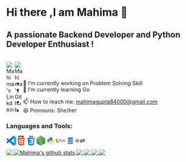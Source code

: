 # Hi there ,I am Mahima 👋
<!-- <p align="left"> <img src="https://komarev.com/ghpvc/?username=mahima-c&label=Views&color=blue&style=plastic" alt="mahima-c" /> </p> -->

## A passionate Backend Developer and Python Developer Enthusiast !

<br/>

<a href="https://www.linkedin.com/in/mahima-gupta-470653172/">
  <img align="left" alt="Mahima's Linkdein" width="22px" src="https://cdn.jsdelivr.net/npm/simple-icons@v3/icons/linkedin.svg" />
</a>
<a href="https://github.com/mahima-c">
  <img align="left" alt="Mahima's Github" width="22px" src="https://cdn.jsdelivr.net/npm/simple-icons@v3/icons/github.svg" />
</a>

<br/>
<br/>

- 🔭 I’m currently working on Problem Solving Skill
- 🌱 I’m currently learning Go
<!-- - 👯 I’m looking to collaborate on ... -->
<!-- - 🤔 I’m looking for help with ... -->
<!-- - 💬 Ask me about ... -->
- 📫 How to reach me: mahimagupta84000@gmail.com
- 😄 Pronouns: She/her
<!-- - ⚡ Fun fact: ... -->



### Languages and Tools:

<img align="left" alt="Visual Studio Code" width="26px" src="https://raw.githubusercontent.com/github/explore/80688e429a7d4ef2fca1e82350fe8e3517d3494d/topics/visual-studio-code/visual-studio-code.png" />
<img align="left" alt="HTML5" width="26px" src="https://raw.githubusercontent.com/github/explore/80688e429a7d4ef2fca1e82350fe8e3517d3494d/topics/html/html.png" />
<img align="left" alt="CSS3" width="26px" src="https://raw.githubusercontent.com/github/explore/80688e429a7d4ef2fca1e82350fe8e3517d3494d/topics/css/css.png" />
<img align="left" alt="Node.js" width="26px" src="https://raw.githubusercontent.com/github/explore/80688e429a7d4ef2fca1e82350fe8e3517d3494d/topics/nodejs/nodejs.png" />
<img align="left" alt="python" width="26px" src="https://raw.githubusercontent.com/github/explore/80688e429a7d4ef2fca1e82350fe8e3517d3494d/topics/python/python.png" />
<img align="left" alt="flask" width="26px" src="https://raw.githubusercontent.com/github/explore/80688e429a7d4ef2fca1e82350fe8e3517d3494d/topics/flask/flask.png" />
<img align="left" alt="SQL" width="26px" src="https://raw.githubusercontent.com/github/explore/80688e429a7d4ef2fca1e82350fe8e3517d3494d/topics/sql/sql.png" />
<img align="left" alt="Git" width="26px" src="https://raw.githubusercontent.com/github/explore/80688e429a7d4ef2fca1e82350fe8e3517d3494d/topics/git/git.png" />

<br />
<br/>

<a href="https://github.com/mahima-c">
  <img align="center" src="https://github-readme-stats.vercel.app/api/top-langs/?username=mahima-c&theme=light&hide_langs_below=1" />
</a>
<a href="https://github.com/mahima-c">
 <img align="center" src="https://github-readme-stats.vercel.app/api?username=mahima-c&show_icons=true&theme=light&line_height=27" alt="Mahima's github stats"/>
</a>
<a href="https://github.com/mahima-c/Internshala">
  <img align="center" src="https://github-readme-stats.vercel.app/api/pin/?username=mahima-c&repo=Internshala&theme=light" />

</a>
<a href="https://github.com/mahima-c/AkgGram">
 <img align="center" src="https://github-readme-stats.vercel.app/api/pin/?username=mahima-c&repo=AkgGram&theme=light" />
</a>

</a>
<a href="https://github.com/mahima-c/Sales-Analysics">
 <img align="center" src="https://github-readme-stats.vercel.app/api/pin/?username=mahima-c&repo=Sales-Analysics&theme=light" />
</a>
</a>
<a href="https://github.com/mahima-c/Mask-Detection">
 <img align="center" src="https://github-readme-stats.vercel.app/api/pin/?username=mahima-c&repo=Mask-Detection&theme=light" />
</a>

<br/>

